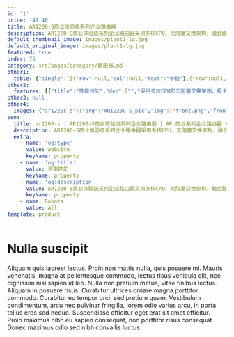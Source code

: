 ```yaml
---
id: '1'
price: '49.40'
title: AR1200-S商业体验级系列企业路由器
description: AR1200-S商业体验级系列企业路由器采用多核CPU、无阻塞交换架构，融合路由、交换、3G/LTE、WLAN、安全等多种业务，为客户提供All-in-One的灵活组网能力，可应用于中小型办公室或中小型企业分支的多业务路由器，具有灵活的扩展性。
default_thumbnail_image: images/plant1-lg.jpg
default_original_image: images/plant1-lg.jpg
featured: true
order: 75
category: src/pages/category/路由器.md
other1: 
  table: {"single":[[{"row":null,"col":null,"text":"参数"},{"row":null,"col":null,"text":"AR1220C-S"},{"row":null,"col":null,"text":"AR1220E-S"}],[{"row":null,"col":null,"text":"带机量*"},{"row":null,"col":null,"text":"300台PC"},{"row":null,"col":null,"text":"300台PC"}],[{"row":null,"col":null,"text":"转发性能"},{"row":null,"col":null,"text":"2Mpps"},{"row":null,"col":null,"text":"2Mpps"}],[{"row":null,"col":null,"text":"固定端口"},{"row":null,"col":null,"text":"4×GE +1×GE光，8×GE（支持切换为WAN口）"},{"row":null,"col":null,"text":"2xGE Combo，8xGE（支持切换为WAN口）"}],[{"row":null,"col":null,"text":"内存容量"},{"row":null,"col":null,"text":"512 MB"},{"row":null,"col":null,"text":"1GB"}],[{"row":null,"col":null,"text":"Flash"},{"row":null,"col":null,"text":"512 MB"},{"row":null,"col":null,"text":"512 MB"}],[{"row":null,"col":null,"text":"槽位"},{"row":null,"col":null,"text":"2×SIC"},{"row":null,"col":null,"text":"2×SIC"}],[{"row":null,"col":null,"text":"支持管理的AP数"},{"row":null,"col":"2","text":"12"}],[{"row":null,"col":null,"text":"安全性"},{"row":null,"col":"2","text":"支持MAC、802.1x、Portal认证、广播抑制、ARP安全等，支持本地认证、AAA认证、RADIUS认证等\n支持包过滤防火墙，支持防火墙安全域\n支持国家密码局规定的加密算法"}],[{"row":null,"col":null,"text":"QoS"},{"row":null,"col":"2","text":"可提供完善的QoS机制：支持PQ、CQ、WFQ、CBWFQ等调度技术，支持基于IP Precedence、802.1P、DSCP、MPLS EXP流量分类，支持流量整形以及WRED拥塞避免机制\n支持等价负载分担（ECMP）和非等价负载分担（UCMP）\n支持上网行为管理，可识别但不限于：BT、迅雷、超级旋风、eDonkey（eMule）、Skype、PPLive、PPStream等 "}],[{"row":null,"col":null,"text":"可靠性"},{"row":null,"col":"2","text":"所有业务板卡支持直接热插拔\n支持智能策略路由（SPR）技术，可根据多个链路的网络质量，动态选择最佳链路"}],[{"row":null,"col":null,"text":"管理维护"},{"row":null,"col":"2","text":"支持SYSLOG、SNMP V1/V2/V3、RMON、Web网管、CWMP功能\n支持U盘快速部署功能"}]]}
other2:
  features: [{"title":"性能领先","dec":["","采用多核CPU和无阻塞交换架构，板卡热插拔，风扇等关键硬件冗余设计，产品性能业界领先",""]},{"title":"双模网络，灵活接入","dec":["","支持移动模式（3G/LTE）和固定模式（光纤接入/铜缆接入），实现有线无线应用一体化接入",""]},{"title":"多业务合一，网络融合","dec":["","融合路由、交换、3G/LTE、WLAN、安全等功能特性，实现业务多合一",""]}]
other3: null
other4:
  images: {"ar1220c-s":{"org":"AR1220C-S_pic","img":["front.png","front_left.png","front_right.png","front_top.png","rear.png","rear_top.png"]}}
seo:
  title: ar1200-s | AR1200-S商业体验级系列企业路由器 | AR 商业系列企业路由器 (中国区） | AR系列接入路由器 | 路由器 | 企业网络
  description: AR1200-S商业体验级系列企业路由器采用多核CPU、无阻塞交换架构，融合路由、交换、3G/LTE、WLAN、安全等多种业务，为客户提供All-in-One的灵活组网能力，可应用于中小型办公室或中小型企业分支的多业务路由器，具有灵活的扩展性。
  extra:
    - name: 'og:type'
      value: website
      keyName: property
    - name: 'og:title'
      value: 河南网田
      keyName: property
    - name: 'og:description'
      value: AR1200-S商业体验级系列企业路由器采用多核CPU、无阻塞交换架构，融合路由、交换、3G/LTE、WLAN、安全等多种业务，为客户提供All-in-One的灵活组网能力，可应用于中小型办公室或中小型企业分支的多业务路由器，具有灵活的扩展性。
      keyName: property
    - name: Robots
      value: all
template: product
---
```


# Nulla suscipit

Aliquam quis laoreet lectus. Proin non mattis nulla, quis posuere mi. Mauris venenatis, magna at pellentesque commodo, lectus risus vehicula elit, nec dignissim nisl sapien id leo. Nulla non pretium metus, vitae finibus lectus. Aliquam in posuere risus. Curabitur ultrices ornare magna porttitor commodo. Curabitur eu tempor orci, sed pretium quam. Vestibulum condimentum, arcu nec pulvinar fringilla, lorem odio varius arcu, in porta tellus eros sed neque. Suspendisse efficitur eget erat sit amet efficitur. Proin maximus nibh eu sapien consequat, non porttitor risus consequat. Donec maximus odio sed nibh convallis luctus.
